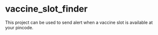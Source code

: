 # vaccine_slot_finder
This project can be used to send alert when a vaccine slot is available at your pincode.

